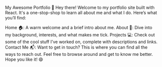 My Awesome Portfolio 🚀 Hey there! Welcome to my portfolio site built with React. It's a one-stop-shop to learn all about me and what I do. Here’s what you’ll find:

Home 🏠: A warm welcome and a brief intro about me.
About 📖: Dive into my background, interests, and what makes me tick.
Projects 💻: Check out some of the cool stuff I've worked on, complete with descriptions and links.
Contact Me 📬: Want to get in touch? This is where you can find all the ways to reach out.
Feel free to browse around and get to know me better. Hope you like it! 😄
